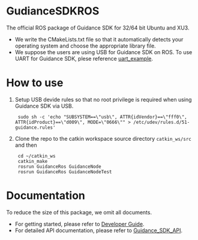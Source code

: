 # GudianceSDKROS
The official ROS package of Guidance SDK for 32/64 bit Ubuntu and XU3.

- We write the CMakeLists.txt file so that it automatically detects your operating system and choose the appropriate library file.
- We suppose the users are using USB for Guidance SDK on ROS. To use UART for Guidance SDK, plese reference [uart_example](https://github.com/dji-sdk/GuidanceSDK/tree/master/examples/uart_example).

# How to use
1. Setup USB devide rules so that no root privilege is required when using Guidance SDK via USB.
		
		sudo sh -c 'echo "SUBSYSTEM==\"usb\", ATTR{idVendor}==\"fff0\", ATTR{idProduct}==\"d009\", MODE=\"0666\"" > /etc/udev/rules.d/51-guidance.rules'
2. Clone the repo to the catkin workspace source directory `catkin_ws/src` and then 
	
		cd ~/catkin_ws
		catkin_make
		rosrun GuidanceRos GuidanceNode
		rosrun GuidanceRos GuidanceNodeTest

# Documentation
To reduce the size of this package, we omit all documents. 

- For getting started, please refer to [Developer Guide](https://github.com/dji-sdk/GuidanceSDK/blob/master/doc/DeveloperGuide/DeveloperGuide.md).
- For detailed API documentation, please refer to [Guidance_SDK_API](https://github.com/dji-sdk/GuidanceSDK/blob/master/doc/Guidance_SDK_API.md).

